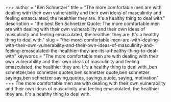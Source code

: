 +++
author = "Ben Schnetzer"
title = "The more comfortable men are with dealing with their own vulnerability and their own ideas of masculinity and feeling emasculated, the healthier they are. It's a healthy thing to deal with."
description = "the best Ben Schnetzer Quote: The more comfortable men are with dealing with their own vulnerability and their own ideas of masculinity and feeling emasculated, the healthier they are. It's a healthy thing to deal with."
slug = "the-more-comfortable-men-are-with-dealing-with-their-own-vulnerability-and-their-own-ideas-of-masculinity-and-feeling-emasculated-the-healthier-they-are-its-a-healthy-thing-to-deal-with"
keywords = "The more comfortable men are with dealing with their own vulnerability and their own ideas of masculinity and feeling emasculated, the healthier they are. It's a healthy thing to deal with.,ben schnetzer,ben schnetzer quotes,ben schnetzer quote,ben schnetzer sayings,ben schnetzer saying,quotes, sayings,quote, saying, motivation"
+++
The more comfortable men are with dealing with their own vulnerability and their own ideas of masculinity and feeling emasculated, the healthier they are. It's a healthy thing to deal with.
